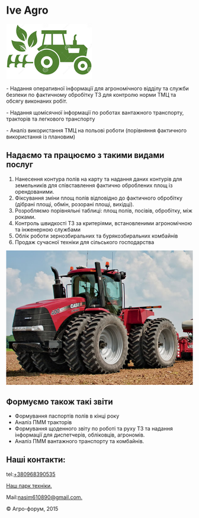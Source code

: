 <!DOCTYPE html>
<html lang="ru">
	<head>
		<meta http-equiv="content-type" content="text/html;charset=UTF-8" />
	<head>
	<body>
		<h1>Ive Agro </h1>
		<img src="img/logo.png" alt="">
		<p>- Надання оперативної інформації для агрономічного відділу та служби безпеки по фактичному обробітку ТЗ для контролю норми ТМЦ та обсягу виконаних робіт.</p>
		<p>
			<span>
			- Надання щомісячної інформації по роботах вантажного транспорту, тракторів та легкового транспорту 
		</span>
		</p>
		<p>- Аналіз використання ТМЦ на польові роботи (порівняння фактичного використання із плановим)</p>
		<h2>Надаємо та працюємо з такими видами послуг</h2>
		<ol>
			<li>Нанесення контура полів на карту та надання даних контурів для земельників для співставлення фактично оброблених площ із орендованими.</li>
			<li>Фіксування зміни площ полів відповідно до фактичного обробітку (дібрані площі, обмін, розорані площі, вихідці).</li>
			<li>Розробляємо порівняльні таблиці: площ полів, посівів, обробітку, між роками.</li>
			<li>Контроль швидкості ТЗ за критеріями, встановленими агрономічною та інженерною службами</li>
			<li>Облік роботи зернозбиральних та бурякозбиральних комбайнів</li>
			<li>Продаж сучасної техніки для сільського господарства</li>
		</ol>
		<img src="img/Case.jpg" alt="">
		<h2>Формуємо також такі звіти</h2>
		<ul>
			<li>Формування паспортів полів в кінці року </li> 
			<li>Аналіз ПММ тракторів </li>
			<li>Формування щоденного звіту по роботі та руху ТЗ та надання інформації для диспетчерів, обліковців, агрономів.</li>
			<li>Аналіз ПММ вантажного транспорту та комбайнів.</li>
		</ul>
		<h2>Наші контакти:</h2>
		<p>tel:<a href="tel:+380968390535">+380968390535</a></p>
		<a href="https://www.youtube.com/watch?v=mm5QkX5UYB4"> Наш парк техніки.</a>
		<p>Mail:<a href="https://mail.google.com/mail/u/0/?tab=rm#inbox">nasim610890@gmail.com.</a></p>
		<p>© Агро-форум, 2015</p>
	</body>
</html>